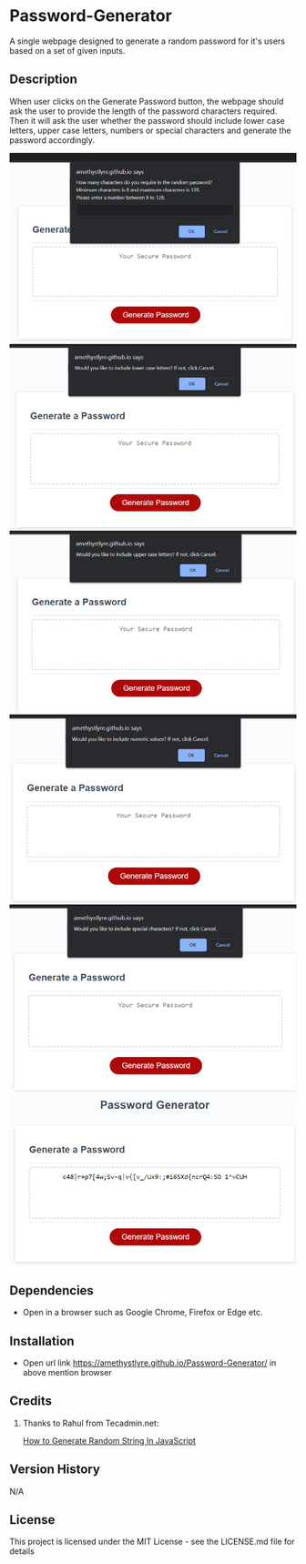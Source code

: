 # Password-Generator

A single webpage designed to generate a random password for it's users based on a set of given inputs.

## Description

When user clicks on the Generate Password button, the webpage should ask the user to provide the length of the password characters required.
Then it will ask the user whether the password should include lower case letters, upper case letters, numbers or special characters and generate the password accordingly.

![Preview of password generator](assets/images/screenshot1.png)
![Preview of password generator](assets/images/screenshot2.png)
![Preview of password generator](assets/images/screenshot3.png)
![Preview of password generator](assets/images/screenshot4.png)
![Preview of password generator](assets/images/screenshot5.png)
![Preview of password generator](assets/images/screenshot6.png)

## Dependencies

* Open in a browser such as Google Chrome, Firefox or Edge etc.

## Installation

* Open url link https://amethystlyre.github.io/Password-Generator/ in above mention browser

## Credits
1. Thanks to Rahul from Tecadmin.net:

    [How to Generate Random String In JavaScript](https://tecadmin.net/generate-random-string-in-javascript/)

## Version History
N/A

## License

This project is licensed under the MIT License - see the LICENSE.md file for details